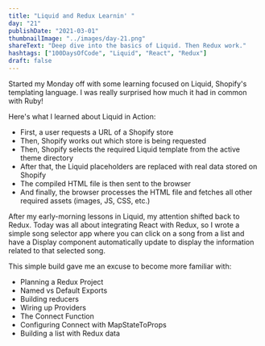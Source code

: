```yaml
---
title: "Liquid and Redux Learnin' "
day: "21"
publishDate: "2021-03-01"
thumbnailImage: "../images/day-21.png"
shareText: "Deep dive into the basics of Liquid. Then Redux work."
hashtags: ["100DaysOfCode", "Liquid", "React", "Redux"]
draft: false
---
```


Started my Monday off with some learning focused on Liquid, Shopify's templating language. I was really surprised how much it had in common with Ruby!

Here's what I learned about Liquid in Action:

- First, a user requests a URL of a Shopify store
- Then, Shopify works out which store is being requested
- Then, Shopify selects the required Liquid template from the active theme directory
- After that, the Liquid placeholders are replaced with real data stored on Shopify
- The compiled HTML file is then sent to the browser
- And finally, the browser processes the HTML file and fetches all other required assets (images, JS, CSS, etc.)

After my early-morning lessons in Liquid, my attention shifted back to Redux. Today was all about integrating React with Redux, so I wrote a simple song selector app where you can click on a song from a list and have a Display component automatically update to display the information related to that selected song.

This simple build gave me an excuse to become more familiar with:

- Planning a Redux Project
- Named vs Default Exports
- Building reducers
- Wiring up Providers
- The Connect Function
- Configuring Connect with MapStateToProps
- Building a list with Redux data
